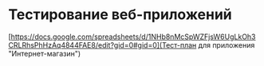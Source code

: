# Тестирование веб-приложений

[https://docs.google.com/spreadsheets/d/1NHb8nMcSpWZFjsW6UgLkOh3CRLRhsPhHzAq4844FAE8/edit?gid=0#gid=0](Тест-план для приложения "Интернет-магазин")

